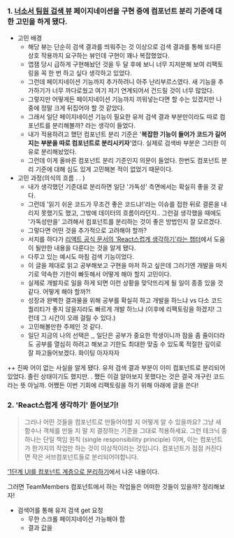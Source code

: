 ### 1. [너소서 팀원 검색 뷰](https://github.com/Neogasogaeseo/Naega-Web/blob/dev/src/presentation/components/TeamMembers/index.tsx) 페이지네이션을 구현 중에 **컴포넌트 분리 기준**에 대한 고민을 하게 됐다.
  - 고민 배경
    - 해당 뷰는 단순히 검색 결과를 띄워주는 것 이상으로 검색 결과를 통해 또다른 상호 작용까지 요구하는 뷰인데 구현이 꽤나 복잡했었다.
    - 앱잼 당시 급하게 구현해놨던 것을 두 달 후에 보니 너무 지저분해 보여 리팩토링을 꼭 한 번 하고 싶다 생각하고 있었다.
    - 그런데 페이지네이션 기능까지 추가하려니 아주 난리부르스였다. 새 기능을 추가하기가 너무 까다로웠고 여기 저기 연계되어서 건드릴 것이 너무 많았다.
    - 그렇지만 어떻게든 페이지네이션 기능까지 끼워넣는다면 할 수는 있겠지만 나중에 정말 크게 뒤집어야 할 것 같았다.
    - 그래서 일단 페이지네이션 기능이 필요한 유저 검색 결과 부분만이라도 따로 컴포넌트를 분리해볼까? 라는 생각이 들었다.
    - 내가 적용하려고 했던 컴포넌트 분리 기준은 '**복잡한 기능이 들어가 코드가 길어지는 부분을 따로 컴포넌트로 분리시키자**'였다. 실제로 검색바 부분은 그러한 이유로 분리해놨었다.
    - 그런데 이게 올바른 컴포넌트 분리 기준인지 의문이 들었다. 한번도 컴포넌트 분리 기준에 대해 심도 있게 고민해본 적이 없었기 때문이다.
  - 고민 과정(의식의 흐름 . . )
    - 내가 생각했던 기준대로 분리하면 일단 '가독성' 측면에서는 확실히 좋을 것 같다.
    - 그런데 '읽기 쉬운 코드가 무조건 좋은 코드냐!'라는 이슈를 접한 뒤로 결론을 내리지 못했기도 했고, 그밖에 데이터의 흐름이라던지.. 그런걸 생각했을 때에도 '가독성만을' 고려해서 컴포넌트를 분리하는 것이 좋은 방법인지 잘 모르겠다.
    - 그렇다면 어떤 것을 추가적으로 고려해야 할까?
    - 서치를 하다가 [리액트 공식 문서의 'React스럽게 생각하기'라는 챕터](https://reactjs-kr.firebaseapp.com/docs/thinking-in-react.html)에서 도움이 될만한 내용을 다룬다는 것을 알게 됐다.
    - 다루고 있는 예시도 마침 검색 기능이었다.
    - 이 글을 제대로 읽고 공부해보고 구현을 마저 하고 싶은데 그러기엔 개발을 마치기로 약속한 기한이 빠듯해서 어떻게 해야 할지 고민이다.
    - 실제로 개발자로 일을 하게 되면 이런 상황을 맞닥뜨리게 될 일이 종종 있을 것 같다. 어떻게 해야 할까?!
    - 성장과 완벽한 결과물을 위해 공부를 확실히 하고 개발을 하느냐 vs 다소 코드 퀄리티가 좋지 않을지라도 빠르게 개발 하느냐 (이후에 리팩토링을 하겠지! 그런데 그 시간이 오래 걸릴 수 있다.)
    - 고민해볼만한 주제인 것 같다.
    - 일단 지금의 나의 선택은 ,, 일단은 공부가 중요한 학생이니까 잠을 좀 줄이더라도 공부를 열심히 하려고 해보고 기한도 최대한 맞출 수 있도록 적절한 깊이로 잘 파고들어보겠다. 화이팅 아자자자

++ 진짜 어이 없는 사실을 알게 됐다. 유저 검색 결과 부분이 이미 컴포넌트로 분리되어 있었다. 졸린 상태이기도 했지만. . 쨌든 이걸 알아보지 못했다는 것은 결국 개구린 코드라는 뜻 아닐까. 어쨌든 이번 기회에 리팩토링을 하기 위해 아래에 글을 쓴다!

### 2. 'React스럽게 생각하기' 뜯어보기!
> 그러나 어떤 것들을 컴포넌트로 만들어야할 지 어떻게 알 수 있을까요? 그냥 새 함수나 객체를 만들 지 말 지 결정하는 기준을 그대로 적용하세요. 그런 테크닉 중 하나는 단일 책임 원칙 (single responsibility principle) 이며, 이는 컴포넌트가 한가지의 작업만 하는 것이 이상적이라는 것입니다. 컴포넌트가 점점 커진다면 작은 서브컴포넌트들로 분리되어야합니다.

['1단계 UI를 컴포넌트 계층으로 분리하기](https://reactjs-kr.firebaseapp.com/docs/thinking-in-react.html#1%EB%8B%A8%EA%B3%84-ui%EB%A5%BC-%EC%BB%B4%ED%8F%AC%EB%84%8C%ED%8A%B8-%EA%B3%84%EC%B8%B5%EC%9C%BC%EB%A1%9C-%EB%B6%84%EB%A6%AC%ED%95%98%EA%B8%B0)에서 나온 내용이다.

그러면 TeamMembers 컴포넌트에서 하는 작업들은 어떠한 것들이 있을까? 정리해보자!

- 검색어를 통해 유저 검색 get 요청
  - 무한 스크롤 페이지네이션 가능해야 함
  - 결과 값을 
